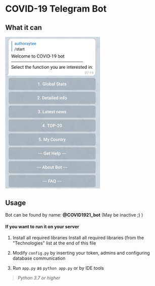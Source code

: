 # COVID-19 Telegram Bot

## What it can

<img src="https://github.com/authoraytee/COVID-19-Telegram-Bot/blob/main/trash/overview.jpg" width="300"/>

## Usage
Bot can be found by name: **@COVID1921_bot**  (May be inactive ;) )

#### If you want to run it on your server

 1. Install all required libraries Install all required libraries (from the "Technologies" list at the end of this file
 
 2. Modify `config.py` by inserting your token, admins and configuring database communication
 
 3. Run `app.py` as `python app.py` or by IDE tools

> *Python 3.7 or higher*
